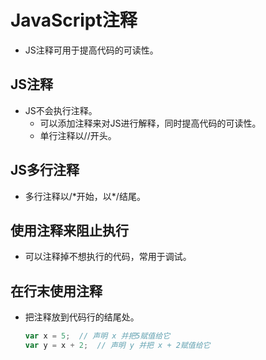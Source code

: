 # JavaScript注释

- JS注释可用于提高代码的可读性。

## JS注释

- JS不会执行注释。
  - 可以添加注释来对JS进行解释，同时提高代码的可读性。
  - 单行注释以\//开头。

## JS多行注释

- 多行注释以\/*开始，以\*/结尾。

## 使用注释来阻止执行

- 可以注释掉不想执行的代码，常用于调试。

## 在行末使用注释

- 把注释放到代码行的结尾处。

  ```js
  var x = 5;  // 声明 x 并把5赋值给它
  var y = x + 2;  // 声明 y 并把 x + 2赋值给它
  ```
